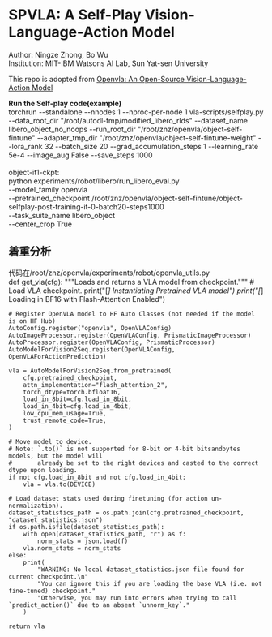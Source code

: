 # SPVLA: A Self-Play Vision-Language-Action Model
Author: Ningze Zhong, Bo Wu<br>
Institution: MIT-IBM Watsons AI Lab, Sun Yat-sen University

This repo is adopted from [Openvla: An Open-Source Vision-Language-Action Model](https://github.com/openvla/openvla)

**Run the Self-play code(example)** <br>
torchrun --standalone --nnodes 1 --nproc-per-node 1 vla-scripts/selfplay.py  --data_root_dir "/root/autodl-tmp/modified_libero_rlds" --dataset_name libero_object_no_noops --run_root_dir "/root/znz/openvla/object-self-fintune" --adapter_tmp_dir "/root/znz/openvla/object-self-fintune-weight" --lora_rank 32 --batch_size 20 --grad_accumulation_steps 1 --learning_rate 5e-4 --image_aug False --save_steps 1000
<br><br>
object-it1-ckpt:<br>
python experiments/robot/libero/run_libero_eval.py \
  --model_family openvla \
  --pretrained_checkpoint /root/znz/openvla/object-self-fintune/object-selfplay-post-training-it-0-batch20-steps1000 \
  --task_suite_name libero_object \
  --center_crop True

  ## 着重分析
  代码在/root/znz/openvla/experiments/robot/openvla_utils.py
  <br>
  def get_vla(cfg):
    """Loads and returns a VLA model from checkpoint."""
    # Load VLA checkpoint.
    print("[*] Instantiating Pretrained VLA model")
    print("[*] Loading in BF16 with Flash-Attention Enabled")

    # Register OpenVLA model to HF Auto Classes (not needed if the model is on HF Hub)
    AutoConfig.register("openvla", OpenVLAConfig)
    AutoImageProcessor.register(OpenVLAConfig, PrismaticImageProcessor)
    AutoProcessor.register(OpenVLAConfig, PrismaticProcessor)
    AutoModelForVision2Seq.register(OpenVLAConfig, OpenVLAForActionPrediction)

    vla = AutoModelForVision2Seq.from_pretrained(
        cfg.pretrained_checkpoint,
        attn_implementation="flash_attention_2",
        torch_dtype=torch.bfloat16,
        load_in_8bit=cfg.load_in_8bit,
        load_in_4bit=cfg.load_in_4bit,
        low_cpu_mem_usage=True,
        trust_remote_code=True,
    )

    # Move model to device.
    # Note: `.to()` is not supported for 8-bit or 4-bit bitsandbytes models, but the model will
    #       already be set to the right devices and casted to the correct dtype upon loading.
    if not cfg.load_in_8bit and not cfg.load_in_4bit:
        vla = vla.to(DEVICE)

    # Load dataset stats used during finetuning (for action un-normalization).
    dataset_statistics_path = os.path.join(cfg.pretrained_checkpoint, "dataset_statistics.json")
    if os.path.isfile(dataset_statistics_path):
        with open(dataset_statistics_path, "r") as f:
            norm_stats = json.load(f)
        vla.norm_stats = norm_stats
    else:
        print(
            "WARNING: No local dataset_statistics.json file found for current checkpoint.\n"
            "You can ignore this if you are loading the base VLA (i.e. not fine-tuned) checkpoint."
            "Otherwise, you may run into errors when trying to call `predict_action()` due to an absent `unnorm_key`."
        )

    return vla

